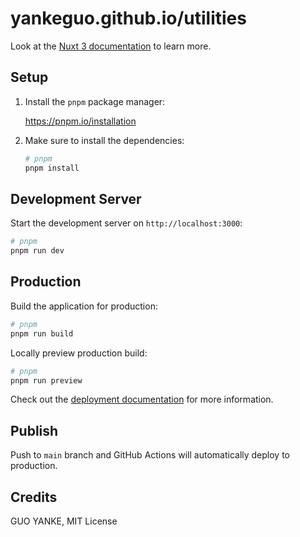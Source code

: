 # yankeguo.github.io/utilities

Look at the [Nuxt 3 documentation](https://nuxt.com/docs/getting-started/introduction) to learn more.

## Setup

1. Install the `pnpm` package manager:

   https://pnpm.io/installation

2. Make sure to install the dependencies:

   ```bash
   # pnpm
   pnpm install
   ```

## Development Server

Start the development server on `http://localhost:3000`:

```bash
# pnpm
pnpm run dev
```

## Production

Build the application for production:

```bash
# pnpm
pnpm run build
```

Locally preview production build:

```bash
# pnpm
pnpm run preview
```

Check out the [deployment documentation](https://nuxt.com/docs/getting-started/deployment) for more information.

## Publish

Push to `main` branch and GitHub Actions will automatically deploy to production.

## Credits

GUO YANKE, MIT License
